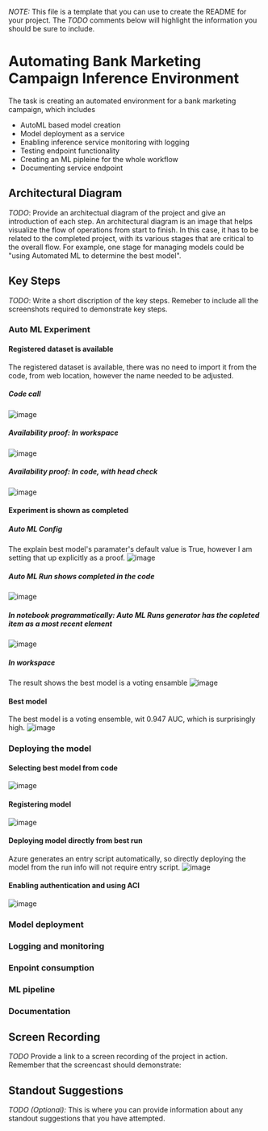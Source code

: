 *NOTE:* This file is a template that you can use to create the README for your project. The *TODO* comments below will highlight the information you should be sure to include.


# Automating Bank Marketing Campaign Inference Environment
The task is creating an automated environment for a bank marketing campaign, which includes 
* AutoML based model creation
* Model deployment as a service
* Enabling inference service monitoring with logging 
* Testing endpoint functionality
* Creating an ML pipleine for the whole workflow
* Documenting service endpoint


## Architectural Diagram
*TODO*: Provide an architectual diagram of the project and give an introduction of each step. An architectural diagram is an image that helps visualize the flow of operations from start to finish. In this case, it has to be related to the completed project, with its various stages that are critical to the overall flow. For example, one stage for managing models could be "using Automated ML to determine the best model". 

## Key Steps
*TODO*: Write a short discription of the key steps. Remeber to include all the screenshots required to demonstrate key steps. 
### Auto ML Experiment
#### Registered dataset is available
The registered dataset is available, there was no need to import it from the code, from web location, however the name needed to be adjusted.
##### Code call
![image](https://user-images.githubusercontent.com/81808810/117368887-6bc7a080-aec4-11eb-9d21-89c9e41ea18d.png)
##### Availability proof: In workspace
![image](https://user-images.githubusercontent.com/81808810/117365514-abd85480-aebf-11eb-99c9-fc53af1378ab.png)
##### Availability proof: In code, with head check
![image](https://user-images.githubusercontent.com/81808810/117365418-8b0fff00-aebf-11eb-970a-20d6938a5a6e.png)
#### Experiment is shown as completed
##### Auto ML Config
The explain best model's paramater's default value is True, however I am setting that up explicitly as a proof.
![image](https://user-images.githubusercontent.com/81808810/117369031-a3364d00-aec4-11eb-98cd-c07a0b628392.png)
##### Auto ML Run shows completed in the code
![image](https://user-images.githubusercontent.com/81808810/117369748-a847cc00-aec5-11eb-84d3-1b0b17c0c197.png)
##### In notebook programmatically: Auto ML Runs generator has the copleted item as a most recent element
![image](https://user-images.githubusercontent.com/81808810/117369826-c7465e00-aec5-11eb-9b52-35d2f30e8951.png)
##### In workspace
The result shows the best model is a voting ensamble
![image](https://user-images.githubusercontent.com/81808810/117369908-e349ff80-aec5-11eb-8597-d91757da1c71.png)
#### Best model
The best model is a voting ensemble, wit 0.947 AUC, which is surprisingly high.
![image](https://user-images.githubusercontent.com/81808810/117370369-94e93080-aec6-11eb-84a8-45af03b72fad.png)

### Deploying the model
#### Selecting best model from code
![image](https://user-images.githubusercontent.com/81808810/117371173-ba2a6e80-aec7-11eb-9bac-2b25ad959501.png)
#### Registering model
![image](https://user-images.githubusercontent.com/81808810/117371540-581e3900-aec8-11eb-929d-38b0ecf47db4.png)
#### Deploying model directly from best run
Azure generates an entry script automatically, so directly deploying the model from the run info will not require entry script.
![image](https://user-images.githubusercontent.com/81808810/117372526-f5c63800-aec9-11eb-87e1-d771f7a4781c.png)
#### Enabling authentication and using ACI 
![image](https://user-images.githubusercontent.com/81808810/117372735-4f2e6700-aeca-11eb-9ffc-3e0f294404c0.png)




### Model deployment
### Logging and monitoring
### Enpoint consumption
### ML pipeline
### Documentation

## Screen Recording
*TODO* Provide a link to a screen recording of the project in action. Remember that the screencast should demonstrate:

## Standout Suggestions
*TODO (Optional):* This is where you can provide information about any standout suggestions that you have attempted.
